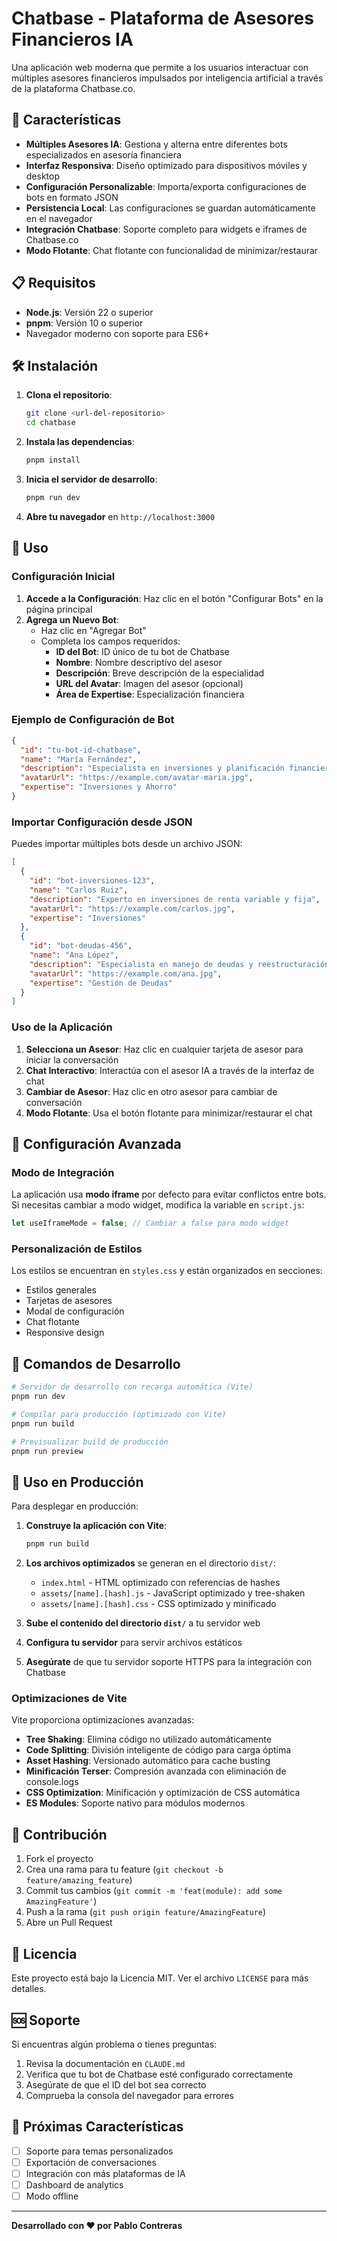# Chatbase - Plataforma de Asesores Financieros IA

Una aplicación web moderna que permite a los usuarios interactuar con múltiples asesores financieros impulsados por inteligencia artificial a través de la plataforma Chatbase.co.

## 🚀 Características

- **Múltiples Asesores IA**: Gestiona y alterna entre diferentes bots especializados en asesoría financiera
- **Interfaz Responsiva**: Diseño optimizado para dispositivos móviles y desktop
- **Configuración Personalizable**: Importa/exporta configuraciones de bots en formato JSON
- **Persistencia Local**: Las configuraciones se guardan automáticamente en el navegador
- **Integración Chatbase**: Soporte completo para widgets e iframes de Chatbase.co
- **Modo Flotante**: Chat flotante con funcionalidad de minimizar/restaurar

## 📋 Requisitos

- **Node.js**: Versión 22 o superior
- **pnpm**: Versión 10 o superior
- Navegador moderno con soporte para ES6+

## 🛠️ Instalación

1. **Clona el repositorio**:
   ```bash
   git clone <url-del-repositorio>
   cd chatbase
   ```

2. **Instala las dependencias**:
   ```bash
   pnpm install
   ```

3. **Inicia el servidor de desarrollo**:
   ```bash
   pnpm run dev
   ```

4. **Abre tu navegador** en `http://localhost:3000`

## 📖 Uso

### Configuración Inicial

1. **Accede a la Configuración**: Haz clic en el botón "Configurar Bots" en la página principal
2. **Agrega un Nuevo Bot**: 
   - Haz clic en "Agregar Bot"
   - Completa los campos requeridos:
     - **ID del Bot**: ID único de tu bot de Chatbase
     - **Nombre**: Nombre descriptivo del asesor
     - **Descripción**: Breve descripción de la especialidad
     - **URL del Avatar**: Imagen del asesor (opcional)
     - **Área de Expertise**: Especialización financiera

### Ejemplo de Configuración de Bot

```json
{
  "id": "tu-bot-id-chatbase",
  "name": "María Fernández",
  "description": "Especialista en inversiones y planificación financiera personal",
  "avatarUrl": "https://example.com/avatar-maria.jpg",
  "expertise": "Inversiones y Ahorro"
}
```

### Importar Configuración desde JSON

Puedes importar múltiples bots desde un archivo JSON:

```json
[
  {
    "id": "bot-inversiones-123",
    "name": "Carlos Ruiz",
    "description": "Experto en inversiones de renta variable y fija",
    "avatarUrl": "https://example.com/carlos.jpg",
    "expertise": "Inversiones"
  },
  {
    "id": "bot-deudas-456",
    "name": "Ana López",
    "description": "Especialista en manejo de deudas y reestructuración financiera",
    "avatarUrl": "https://example.com/ana.jpg",
    "expertise": "Gestión de Deudas"
  }
]
```

### Uso de la Aplicación

1. **Selecciona un Asesor**: Haz clic en cualquier tarjeta de asesor para iniciar la conversación
2. **Chat Interactivo**: Interactúa con el asesor IA a través de la interfaz de chat
3. **Cambiar de Asesor**: Haz clic en otro asesor para cambiar de conversación
4. **Modo Flotante**: Usa el botón flotante para minimizar/restaurar el chat

## 🔧 Configuración Avanzada

### Modo de Integración

La aplicación usa **modo iframe** por defecto para evitar conflictos entre bots. Si necesitas cambiar a modo widget, modifica la variable en `script.js`:

```javascript
let useIframeMode = false; // Cambiar a false para modo widget
```

### Personalización de Estilos

Los estilos se encuentran en `styles.css` y están organizados en secciones:
- Estilos generales
- Tarjetas de asesores
- Modal de configuración
- Chat flotante
- Responsive design

## 🧪 Comandos de Desarrollo

```bash
# Servidor de desarrollo con recarga automática (Vite)
pnpm run dev

# Compilar para producción (optimizado con Vite)
pnpm run build

# Previsualizar build de producción
pnpm run preview
```

## 📱 Uso en Producción

Para desplegar en producción:

1. **Construye la aplicación con Vite**:
   ```bash
   pnpm run build
   ```

2. **Los archivos optimizados** se generan en el directorio `dist/`:
   - `index.html` - HTML optimizado con referencias de hashes
   - `assets/[name].[hash].js` - JavaScript optimizado y tree-shaken
   - `assets/[name].[hash].css` - CSS optimizado y minificado

3. **Sube el contenido del directorio `dist/`** a tu servidor web

4. **Configura tu servidor** para servir archivos estáticos

5. **Asegúrate** de que tu servidor soporte HTTPS para la integración con Chatbase

### Optimizaciones de Vite

Vite proporciona optimizaciones avanzadas:
- **Tree Shaking**: Elimina código no utilizado automáticamente
- **Code Splitting**: División inteligente de código para carga óptima
- **Asset Hashing**: Versionado automático para cache busting
- **Minificación Terser**: Compresión avanzada con eliminación de console.logs
- **CSS Optimization**: Minificación y optimización de CSS automática
- **ES Modules**: Soporte nativo para módulos modernos

## 🤝 Contribución

1. Fork el proyecto
2. Crea una rama para tu feature (`git checkout -b feature/amazing_feature`)
3. Commit tus cambios (`git commit -m 'feat(module): add some AmazingFeature'`)
4. Push a la rama (`git push origin feature/AmazingFeature`)
5. Abre un Pull Request

## 📄 Licencia

Este proyecto está bajo la Licencia MIT. Ver el archivo `LICENSE` para más detalles.

## 🆘 Soporte

Si encuentras algún problema o tienes preguntas:

1. Revisa la documentación en `CLAUDE.md`
2. Verifica que tu bot de Chatbase esté configurado correctamente
3. Asegúrate de que el ID del bot sea correcto
4. Comprueba la consola del navegador para errores

## 🎯 Próximas Características

- [ ] Soporte para temas personalizados
- [ ] Exportación de conversaciones
- [ ] Integración con más plataformas de IA
- [ ] Dashboard de analytics
- [ ] Modo offline

---

**Desarrollado con ❤️ por Pablo Contreras**

